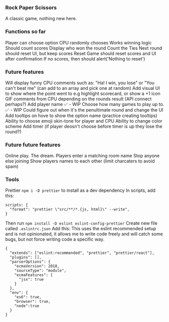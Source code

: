 ### Rock Paper Scissors

A classic game, nothing new here. 

### Functions so far
Player can choose option
CPU randomly chooses
Works winning logic
Should count scores
Display who won the round
Count the Ties
Next round should reset UI, but keep scores
Reset Game should reset scores and UI after confirmation
If no scores, then should alert('Nothing to reset')

### Future features
Will display funny CPU comments such as: "Ha! I win, you lose" or "You can't beat me"
(can add to an array and pick one at random)
Add visual UI to show where the point went to e.g highlight scorecard, or show a +1 icon
GIF comments from CPU depending on the rounds result (API connect perhaps?)
Add player name ✅ - WIP
Choose how many games to play up to. ✅ - WIP
Could figure out when it's the penultimate round and change the UI
Add tooltips on hove to show the option name (practice creating tooltips)
Ability to choose emoji skin-tone for player and CPU
Ability to change color scheme
Add timer (if player deosn't choose before timer is up they lose the round?)

### Future future features
Online play. The dream.
Players enter a matching room name
Stop anyone else joining
Show players names to each other (limit charcaters to avoid spam)

### Tools
Prettier `npm i -D prettier` to install as a dev dependency
In scripts, add this:
```
scripts: {
  "format": "prettier \"src/**/*.{js, html}\" --write",
}
```
Then run `npm install -D eslint eslint-config-prettier`
Create new file called `.eslintrc.json`
Add this: This uses the eslint recommended setup and is not opinionated, it allows me to write code freely and will catch some bugs, but not force writing code a specific way. 
```
{
  "extends": ["eslint:recommended", "prettier", "prettier/react"],
  "plugins": [],
  "parserOptions": {
    "ecmaVersion": 2018,
    "sourceType": "module",
    "ecmaFeatures": {
      "jsx": true
    }
  },
  "env": {
    "es6": true,
    "browser": true,
    "node":true
  }
}
```
